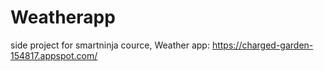 # Weatherapp
side project for smartninja cource, Weather app:
https://charged-garden-154817.appspot.com/
